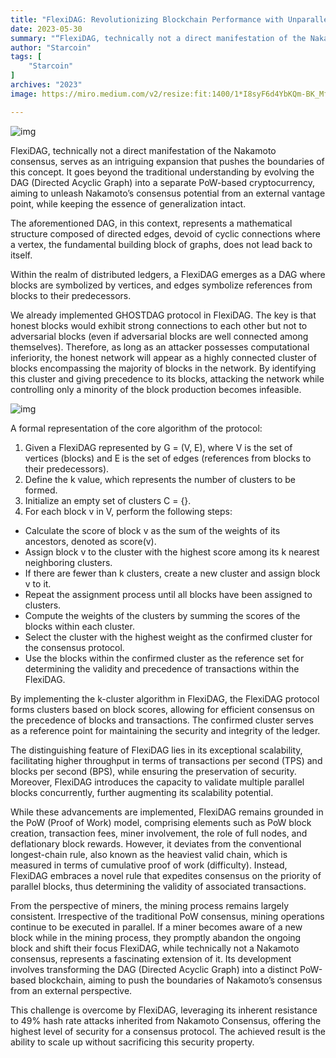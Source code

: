 ```yaml
---
title: "FlexiDAG: Revolutionizing Blockchain Performance with Unparalleled Speed"
date: 2023-05-30
summary: "“FlexiDAG, technically not a direct manifestation of the Nakamoto consensus, serves as an intriguing expansion that pushes the..."
author: "Starcoin"
tags: [
    "Starcoin"
]
archives: "2023"
image: https://miro.medium.com/v2/resize:fit:1400/1*I8syF6d4YbKQm-BK_MfOPw.jpeg

---
```


![img](https://miro.medium.com/v2/resize:fit:1400/1*I8syF6d4YbKQm-BK_MfOPw.jpeg)

FlexiDAG, technically not a direct manifestation of the Nakamoto consensus, serves as an intriguing expansion that pushes the boundaries of this concept. It goes beyond the traditional understanding by evolving the DAG (Directed Acyclic Graph) into a separate PoW-based cryptocurrency, aiming to unleash Nakamoto’s consensus potential from an external vantage point, while keeping the essence of generalization intact.

The aforementioned DAG, in this context, represents a mathematical structure composed of directed edges, devoid of cyclic connections where a vertex, the fundamental building block of graphs, does not lead back to itself.

Within the realm of distributed ledgers, a FlexiDAG emerges as a DAG where blocks are symbolized by vertices, and edges symbolize references from blocks to their predecessors.

We already implemented GHOSTDAG protocol in FlexiDAG. The key is that honest blocks would exhibit strong connections to each other but not to adversarial blocks (even if adversarial blocks are well connected among themselves). Therefore, as long as an attacker possesses computational inferiority, the honest network will appear as a highly connected cluster of blocks encompassing the majority of blocks in the network. By identifying this cluster and giving precedence to its blocks, attacking the network while controlling only a minority of the block production becomes infeasible.

![img](https://miro.medium.com/v2/resize:fit:1348/1*k5IKpe0YqX6V4U9YcHj9BA.png)

A formal representation of the core algorithm of the protocol:

1. Given a FlexiDAG represented by G = (V, E), where V is the set of vertices (blocks) and E is the set of edges (references from blocks to their predecessors).
2. Define the k value, which represents the number of clusters to be formed.
3. Initialize an empty set of clusters C = {}.
4. For each block v in V, perform the following steps:

- Calculate the score of block v as the sum of the weights of its ancestors, denoted as score(v).
- Assign block v to the cluster with the highest score among its k nearest neighboring clusters.
- If there are fewer than k clusters, create a new cluster and assign block v to it.
- Repeat the assignment process until all blocks have been assigned to clusters.
- Compute the weights of the clusters by summing the scores of the blocks within each cluster.
- Select the cluster with the highest weight as the confirmed cluster for the consensus protocol.
- Use the blocks within the confirmed cluster as the reference set for determining the validity and precedence of transactions within the FlexiDAG.

By implementing the k-cluster algorithm in FlexiDAG, the FlexiDAG protocol forms clusters based on block scores, allowing for efficient consensus on the precedence of blocks and transactions. The confirmed cluster serves as a reference point for maintaining the security and integrity of the ledger.

The distinguishing feature of FlexiDAG lies in its exceptional scalability, facilitating higher throughput in terms of transactions per second (TPS) and blocks per second (BPS), while ensuring the preservation of security. Moreover, FlexiDAG introduces the capacity to validate multiple parallel blocks concurrently, further augmenting its scalability potential.

While these advancements are implemented, FlexiDAG remains grounded in the PoW (Proof of Work) model, comprising elements such as PoW block creation, transaction fees, miner involvement, the role of full nodes, and deflationary block rewards. However, it deviates from the conventional longest-chain rule, also known as the heaviest valid chain, which is measured in terms of cumulative proof of work (difficulty). Instead, FlexiDAG embraces a novel rule that expedites consensus on the priority of parallel blocks, thus determining the validity of associated transactions.

From the perspective of miners, the mining process remains largely consistent. Irrespective of the traditional PoW consensus, mining operations continue to be executed in parallel. If a miner becomes aware of a new block while in the mining process, they promptly abandon the ongoing block and shift their focus FlexiDAG, while technically not a Nakamoto consensus, represents a fascinating extension of it. Its development involves transforming the DAG (Directed Acyclic Graph) into a distinct PoW-based blockchain, aiming to push the boundaries of Nakamoto’s consensus from an external perspective.

This challenge is overcome by FlexiDAG, leveraging its inherent resistance to 49% hash rate attacks inherited from Nakamoto Consensus, offering the highest level of security for a consensus protocol. The achieved result is the ability to scale up without sacrificing this security property.